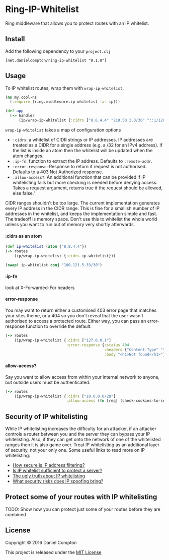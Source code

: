 # Ring-IP-Whitelist

Ring middleware that allows you to protect routes with an IP whitelist.

## Install

Add the following dependency to your `project.clj`

```
[net.danielcompton/ring-ip-whitelist "0.1.0"]
```

## Usage

To IP whitelist routes, wrap them with `wrap-ip-whitelist`.

```clj
(ns my.cool-ns
  (:require [ring.middleware.ip-whitelist :as ip]))

(def app
  (-> handler
      (ip/wrap-ip-whitelist {:cidrs ["8.8.4.4" "210.50.2.0/30" "::1/128"})))
```

`wrap-ip-whitelist` takes a map of configuration options

* `:cidrs`: a whitelist of CIDR strings or IP addresses. IP addresses are treated as a CIDR for a single address (e.g. a /32 for an IPv4 address). If the list is inside an atom then the whitelist will be updated when the atom changes.
* `:ip-fn`: function to extract the IP address. Defaults to `:remote-addr`.
* `:error-response`: Response to return if request is not authorised. Defaults to a 403 Not Authorized response.
* `:allow-access?`: An additional function that can be provided if IP whitelisting fails but more checking is needed before denying access. Takes a request argument, returns true if the request should be allowed, else false."

CIDR ranges shouldn't be too large. The current implementation generates every IP address in the CIDR range. This is fine for a smallish number of IP addresses in the whitelist, and keeps the implementation simple and fast. The tradeoff is memory space. Don't use this to whitelist the whole world unless you want to run out of memory very shortly afterwards.

#### :cidrs as an atom

```clj
(def ip-whitelist (atom {"8.8.4.4"})
(-> routes
    (ip/wrap-ip-whitelist {:cidrs ip-whitelist}))

(swap! ip-whitelist conj "100.121.5.33/30")
```

#### :ip-fn

look at X-Forwarded-For headers

#### error-response

You may want to return either a customised 403 error page that matches your sites theme, or a 404 so you don't reveal that the user wasn't authorised to access a protected route. Either way, you can pass an error-response function to override the default.

```clj
(-> routes
    (ip/wrap-ip-whitelist {:cidrs ["127.0.0.1"]
                           :error-response {:status 404
                                            :headers {"Content-Type" "text/html"}
                                            :body "<h1>Not found</h1>"}}))
```

#### allow-access?

Say you want to allow access from within your internal network to anyone, but outside users must be authenticated.

```clj
(-> routes
    (ip/wrap-ip-whitelist {:cidrs ["10.0.0.0/28"]
                           :allow-access (fn [req] (check-cookies-to-see-if-authorised req))}))
```


## Security of IP whitelisting

While IP whitelisting increases the difficulty for an attacker, if an attacker controls a router between you and the server they can bypass your IP whitelisting. Also, if they can get onto the network of one of the whitelisted ranges then it is also game over. Treat IP whitelisting as an additional layer of security, not your only one. Some useful links to read more on IP whitelisting:

* [How secure is IP address filtering?](http://stackoverflow.com/questions/437146/how-secure-is-ip-address-filtering)
* [Is IP whitelist sufficient to protect a server?](http://security.stackexchange.com/questions/51587/is-ip-whitelist-sufficient-to-protect-a-server)
* [The ugly truth about IP whitelisting](https://community.akamai.com/community/cloud-security/blog/2014/11/06/the-ugly-truth-behind-the-practice-of-ip-whitelisting)
* [What security risks does IP spoofing bring?](http://security.stackexchange.com/questions/1009/what-security-risks-does-ip-spoofing-bring)


## Protect some of your routes with IP whitelisting

TODO: Show how you can protect just some of your routes before they are combined

## License

Copyright © 2016 Daniel Compton

This project is released under the [MIT License](http://opensource.org/licenses/MIT)
